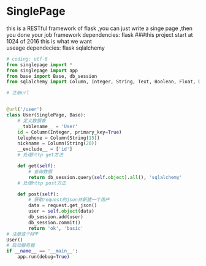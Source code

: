 # SinglePage
this is a RESTful framework of flask ,you can just write a singe page ,then you done your job
framework dependencies:
    flask
###this project start at 1024 of 2016
this is what we want  
useage dependecies:
    flask
    sqlalchemy
~~~python
# coding: utf-8
from singlepage import *
from singlepage import app
from base import Base, db_session
from sqlalchemy import Column, Integer, String, Text, Boolean, Float, DateTime, Enum

# 注册url


@url('/user')
class User(SinglePage, Base):
    # 定义数据表
    __tablename__ = 'User'
    id = Column(Integer, primary_key=True)
    telephone = Column(String(15))
    nickname = Column(String(20))
    __exclude__ = ['id']
    # 处理http get方法

    def get(self):
        # 查询数据
        return db_session.query(self.object).all(), 'sqlalchemy'
    # 处理http post方法

    def post(self):
        # 获取request的json并新建一个用户
        data = request.get_json()
        user = self.object(data)
        db_session.add(user)
        db_session.commit()
        return 'ok', 'basic'
# 注册这个APP
User()
# 启动服务器
if __name__ == '__main__':
    app.run(debug=True)
~~~
